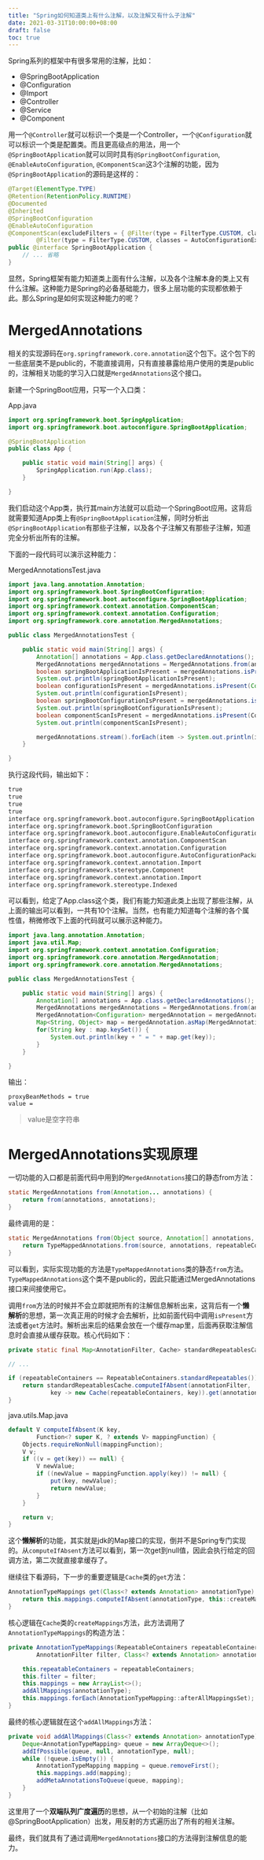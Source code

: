 ```yaml
---
title: "Spring如何知道类上有什么注解，以及注解又有什么子注解"
date: 2021-03-31T10:00:00+08:00
draft: false
toc: true
---
```


Spring系列的框架中有很多常用的注解，比如：

- @SpringBootApplication
- @Configuration
- @Import
- @Controller
- @Service
- @Component

用一个`@Controller`就可以标识一个类是一个Controller，一个`@Configuration`就可以标识一个类是配置类。而且更高级点的用法，用一个`@SpringBootApplication`就可以同时具有`@SpringBootConfiguration`, `@EnableAutoConfiguration`, `@ComponentScan`这3个注解的功能，因为`@SpringBootApplication`的源码是这样的：

```java
@Target(ElementType.TYPE)
@Retention(RetentionPolicy.RUNTIME)
@Documented
@Inherited
@SpringBootConfiguration
@EnableAutoConfiguration
@ComponentScan(excludeFilters = { @Filter(type = FilterType.CUSTOM, classes = TypeExcludeFilter.class),
		@Filter(type = FilterType.CUSTOM, classes = AutoConfigurationExcludeFilter.class) })
public @interface SpringBootApplication {
    // ... 省略
}
```

显然，Spring框架有能力知道类上面有什么注解，以及各个注解本身的类上又有什么注解。这种能力是Spring的必备基础能力，很多上层功能的实现都依赖于此。那么Spring是如何实现这种能力的呢？

# MergedAnnotations

相关的实现源码在`org.springframework.core.annotation`这个包下。这个包下的一些底层类不是public的，不能直接调用，只有直接暴露给用户使用的类是public的，注解相关功能的学习入口就是`MergedAnnotations`这个接口。

新建一个SpringBoot应用，只写一个入口类：

App.java
```java
import org.springframework.boot.SpringApplication;
import org.springframework.boot.autoconfigure.SpringBootApplication;

@SpringBootApplication
public class App {

    public static void main(String[] args) {
        SpringApplication.run(App.class);
    }

}
```

我们启动这个App类，执行其main方法就可以启动一个SpringBoot应用。这背后就需要知道App类上有`@SpringBootApplication`注解，同时分析出`@SpringBootApplication`有那些子注解，以及各个子注解又有那些子注解，知道完全分析出所有的注解。

下面的一段代码可以演示这种能力：

MergedAnnotationsTest.java
```java
import java.lang.annotation.Annotation;
import org.springframework.boot.SpringBootConfiguration;
import org.springframework.boot.autoconfigure.SpringBootApplication;
import org.springframework.context.annotation.ComponentScan;
import org.springframework.context.annotation.Configuration;
import org.springframework.core.annotation.MergedAnnotations;

public class MergedAnnotationsTest {

    public static void main(String[] args) {
        Annotation[] annotations = App.class.getDeclaredAnnotations();
        MergedAnnotations mergedAnnotations = MergedAnnotations.from(annotations);
        boolean springBootApplicationIsPresent = mergedAnnotations.isPresent(SpringBootApplication.class);
        System.out.println(springBootApplicationIsPresent);
        boolean configurationIsPresent = mergedAnnotations.isPresent(Configuration.class);
        System.out.println(configurationIsPresent);
        boolean springBootConfigurationIsPresent = mergedAnnotations.isPresent(SpringBootConfiguration.class);
        System.out.println(springBootConfigurationIsPresent);
        boolean componentScanIsPresent = mergedAnnotations.isPresent(ComponentScan.class);
        System.out.println(componentScanIsPresent);

        mergedAnnotations.stream().forEach(item -> System.out.println(item.getType()));
    }

}
```

执行这段代码，输出如下：

```txt
true
true
true
true
interface org.springframework.boot.autoconfigure.SpringBootApplication
interface org.springframework.boot.SpringBootConfiguration
interface org.springframework.boot.autoconfigure.EnableAutoConfiguration
interface org.springframework.context.annotation.ComponentScan
interface org.springframework.context.annotation.Configuration
interface org.springframework.boot.autoconfigure.AutoConfigurationPackage
interface org.springframework.context.annotation.Import
interface org.springframework.stereotype.Component
interface org.springframework.context.annotation.Import
interface org.springframework.stereotype.Indexed
```

可以看到，给定了App.class这个类，我们有能力知道此类上出现了那些注解，从上面的输出可以看到，一共有10个注解。当然，也有能力知道每个注解的各个属性值，稍微修改下上面的代码就可以展示这种能力。

```java
import java.lang.annotation.Annotation;
import java.util.Map;
import org.springframework.context.annotation.Configuration;
import org.springframework.core.annotation.MergedAnnotation;
import org.springframework.core.annotation.MergedAnnotations;

public class MergedAnnotationsTest {

    public static void main(String[] args) {
        Annotation[] annotations = App.class.getDeclaredAnnotations();
        MergedAnnotations mergedAnnotations = MergedAnnotations.from(annotations);
        MergedAnnotation<Configuration> mergedAnnotation = mergedAnnotations.get(Configuration.class);
        Map<String, Object> map = mergedAnnotation.asMap(MergedAnnotation.Adapt.ANNOTATION_TO_MAP);
        for(String key : map.keySet()) {
            System.out.println(key + " = " + map.get(key));
        }
    }

}
```

输出：
```
proxyBeanMethods = true
value =
```
> value是空字符串

# MergedAnnotations实现原理

一切功能的入口都是前面代码中用到的`MergedAnnotations`接口的静态from方法：

```java
static MergedAnnotations from(Annotation... annotations) {
    return from(annotations, annotations);
}
```

最终调用的是：

```java
static MergedAnnotations from(Object source, Annotation[] annotations, RepeatableContainers repeatableContainers) {
    return TypeMappedAnnotations.from(source, annotations, repeatableContainers, AnnotationFilter.PLAIN);
}
```

可以看到，实际实现功能的方法是`TypeMappedAnnotations`类的静态`from`方法。`TypeMappedAnnotations`这个类不是public的，因此只能通过MergedAnnotations接口来间接使用它。

调用`from`方法的时候并不会立即就把所有的注解信息解析出来，这背后有一个**懒解析**的思想，第一次真正用的时候才会去解析，比如前面代码中调用`isPresent`方法或者`get`方法时。解析出来后的结果会放在一个缓存map里，后面再获取注解信息时会直接从缓存获取。核心代码如下：

```java
private static final Map<AnnotationFilter, Cache> standardRepeatablesCache = new ConcurrentReferenceHashMap<>();

// ...

if (repeatableContainers == RepeatableContainers.standardRepeatables()) {
    return standardRepeatablesCache.computeIfAbsent(annotationFilter,
            key -> new Cache(repeatableContainers, key)).get(annotationType);
}

```

java.utils.Map.java
```java
default V computeIfAbsent(K key,
        Function<? super K, ? extends V> mappingFunction) {
    Objects.requireNonNull(mappingFunction);
    V v;
    if ((v = get(key)) == null) {
        V newValue;
        if ((newValue = mappingFunction.apply(key)) != null) {
            put(key, newValue);
            return newValue;
        }
    }

    return v;
}
```

这个**懒解析**的功能，其实就是jdk的Map接口的实现，倒并不是Spring专门实现的。从`computeIfAbsent`方法可以看到，第一次get到null值，因此会执行给定的回调方法，第二次就直接拿缓存了。

继续往下看源码，下一步的重要逻辑是`Cache`类的`get`方法：

```java
AnnotationTypeMappings get(Class<? extends Annotation> annotationType) {
    return this.mappings.computeIfAbsent(annotationType, this::createMappings);
}
```

核心逻辑在`Cache`类的`createMappings`方法，此方法调用了`AnnotationTypeMappings`的构造方法：

```java
private AnnotationTypeMappings(RepeatableContainers repeatableContainers,
        AnnotationFilter filter, Class<? extends Annotation> annotationType) {

    this.repeatableContainers = repeatableContainers;
    this.filter = filter;
    this.mappings = new ArrayList<>();
    addAllMappings(annotationType);
    this.mappings.forEach(AnnotationTypeMapping::afterAllMappingsSet);
}
```

最终的核心逻辑就在这个`addAllMappings`方法：

```java
private void addAllMappings(Class<? extends Annotation> annotationType) {
    Deque<AnnotationTypeMapping> queue = new ArrayDeque<>();
    addIfPossible(queue, null, annotationType, null);
    while (!queue.isEmpty()) {
        AnnotationTypeMapping mapping = queue.removeFirst();
        this.mappings.add(mapping);
        addMetaAnnotationsToQueue(queue, mapping);
    }
}
```

这里用了一个**双端队列广度遍历**的思想，从一个初始的注解（比如@SpringBootApplication）出发，用反射的方式遍历出了所有的相关注解。

最终，我们就具有了通过调用`MergedAnnotations`接口的方法得到注解信息的能力。
